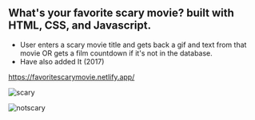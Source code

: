## What's your favorite scary movie? built with HTML, CSS, and Javascript.

* User enters a scary movie title and gets back a gif and text from that movie OR gets a film countdown if it's not in the database.
* Have also added It (2017)

https://favoritescarymovie.netlify.app/


![scary](https://user-images.githubusercontent.com/24884380/161373609-23f00fed-9ba5-4b5d-a1c4-176f3f746933.jpg)



![notscary](https://user-images.githubusercontent.com/24884380/195490237-b5c64908-d4d0-4e8d-b735-5908377c4adf.jpg)
